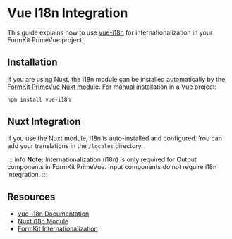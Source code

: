 # Vue I18n Integration

This guide explains how to use [vue-i18n](https://vue-i18n.intlify.dev/) for internationalization in your FormKit PrimeVue project.
## Installation

If you are using Nuxt, the i18n module can be installed automatically by the [FormKit PrimeVue Nuxt module](nuxt.md). For manual installation in a Vue project:

```bash
npm install vue-i18n
```

## Nuxt Integration

If you use the Nuxt module, i18n is auto-installed and configured. You can add your translations in the `/locales` directory.

::: info
**Note:** Internationalization (i18n) is only required for Output components in FormKit PrimeVue. Input components do not require i18n integration.
:::

## Resources

- [vue-i18n Documentation](https://vue-i18n.intlify.dev/)
- [Nuxt i18n Module](https://i18n.nuxtjs.org/)
- [FormKit Internationalization](https://formkit.com/essentials/internationalization)
